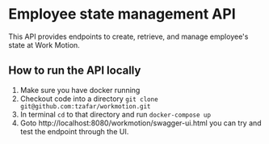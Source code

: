 # Employee state management API
This API provides endpoints to create, retrieve, and manage employee's state at Work Motion. 

## How to run the API locally
1. Make sure you have docker running
2. Checkout code into a directory `git clone git@github.com:tzafar/workmotion.git`
3. In terminal `cd` to that directory and run `docker-compose up`
4. Goto http://localhost:8080/workmotion/swagger-ui.html you can try and test the endpoint through the UI. 
